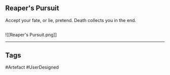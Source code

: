 ## Reaper's Pursuit
Accept your fate, or lie, pretend.
Death collects you in the end.
## 
![[Reaper's Pursuit.png]]

---
## Tags
#Artefact
#UserDesigned 